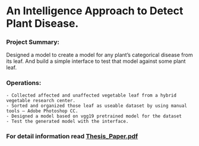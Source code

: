 # An Intelligence Approach to Detect Plant Disease.

### Project Summary:
Designed a model to create a model for any plant’s categorical disease from its leaf. And build a simple interface to test that model against some plant leaf.

### Operations:
	- Collected affected and unaffected vegetable leaf from a hybrid vegetable research center.
	- Sorted and organized those leaf as useable dataset by using manual tools – Adobe Photoshop CC.
	- Designed a model based on vgg19 pretrained model for the dataset
	- Test the generated model with the interface.

### For detail information read [Thesis_Paper.pdf](https://github.com/marufzaman/An-Intelligence-Approach-to-Detect-Plant-Disease/blob/master/Thesis_Paper.pdf)
